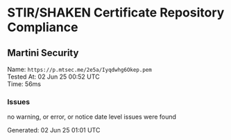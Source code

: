 # STIR/SHAKEN Certificate Repository Compliance

## Martini Security

Name: `https://p.mtsec.me/2e5a/Iyqdwhg6Okep.pem`\
Tested At: 02 Jun 25 00:52 UTC\
Time: 56ms

### Issues

no warning, or error, or notice date level issues were found

Generated: 02 Jun 25 01:01 UTC